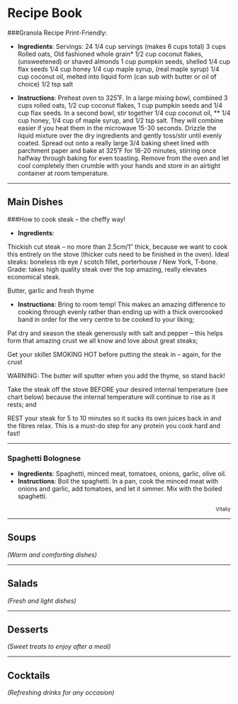 # Recipe Book


###Granola Recipe Print-Friendly:

- **Ingredients**: 
Servings: 24 1/4 cup servings (makes 6 cups total)
3 cups Rolled oats, Old fashioned whole grain*
1/2 cup coconut flakes, (unsweetened) or shaved almonds
1 cup pumpkin seeds, shelled
1/4 cup flax seeds
1/4 cup honey
1/4 cup maple syrup, (real maple syrup)
1/4 cup coconut oil, melted into liquid form (can sub with butter or oil of choice)
1/2 tsp salt

- **Instructions**:
Preheat oven to 325˚F. In a large mixing bowl, combined 3 cups rolled oats, 1/2 cup coconut flakes, 1 cup pumpkin seeds and 1/4 cup flax seeds.
In a second bowl, stir together 1/4 cup coconut oil,
** 1/4 cup honey, 1/4 cup of maple syrup, and 1/2 tsp salt. They will combine easier if you heat them in the microwave 15-30 seconds.
Drizzle the liquid mixture over the dry ingredients and gently toss/stir until evenly coated. 
Spread out onto a really large 3/4 baking sheet lined with parchment paper and bake at 325˚F for 18-20 minutes, 
stirring once halfway through baking for even toasting. Remove from the oven and let cool completely then crumble with your 
hands and store in an airtight container at room temperature.


---

## Main Dishes
###How to cook steak – the cheffy way!

- **Ingredients**: 

Thickish cut steak – no more than 2.5cm/1″ thick, because we want to cook this entirely on the stove (thicker cuts need to be finished in the oven). Ideal steaks: boneless rib eye / scotch fillet, porterhouse / New York, T-bone. Grade: takes high quality steak over the top amazing, really elevates economical steak.

Butter, garlic and fresh thyme

- **Instructions**:
Bring to room temp! This makes an amazing difference to cooking through evenly rather than ending up with a thick overcooked band in order 
for the very centre to be cooked to your liking;

Pat dry and season the steak generously with salt and pepper – this helps form that amazing crust we all know and love about great steaks;

Get your skillet SMOKING HOT before putting the steak in – again, for the crust

WARNING: The butter will sputter when you add the thyme, so stand back!

Take the steak off the stove BEFORE your desired internal temperature (see chart below) because the internal temperature will continue to rise as it rests; and

REST your steak for 5 to 10 minutes so it sucks its own juices back in and the fibres relax. This is a must-do step for any protein you cook hard and fast!

---

### Spaghetti Bolognese
- **Ingredients**: Spaghetti, minced meat, tomatoes, onions, garlic, olive oil.
- **Instructions**: Boil the spaghetti. In a pan, cook the minced meat with onions and garlic, add tomatoes, and let it simmer. Mix with the boiled spaghetti.
<div style="text-align: right;">
    <small>Vitaliy</small>
</div>

---

## Soups
*(Warm and comforting dishes)*

---

## Salads
*(Fresh and light dishes)*

---

## Desserts
*(Sweet treats to enjoy after a meal)*

---

## Cocktails
*(Refreshing drinks for any occasion)*
